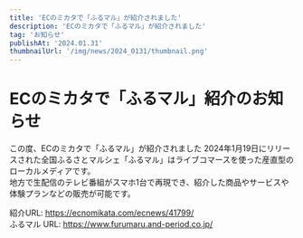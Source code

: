```yaml
---
title: 'ECのミカタで「ふるマル」が紹介されました'
description: 'ECのミカタで「ふるマル」が紹介されました'
tag: 'お知らせ'
publishAt: '2024.01.31'
thumbnailUrl: '/img/news/2024_0131/thumbnail.png'
---
```


# ECのミカタで「ふるマル」紹介のお知らせ

この度、ECのミカタで「ふるマル」が紹介されました
2024年1月19日にリリースされた全国ふるさとマルシェ「ふるマル」はライブコマースを使った産直型のローカルメディアです。  
地方で生配信のテレビ番組がスマホ1台で再現でき、紹介した商品やサービスや体験プランなどの販売が可能です。

紹介URL: https://ecnomikata.com/ecnews/41799/  
ふるマル URL: https://www.furumaru.and-period.co.jp/
